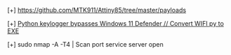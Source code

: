 [+] https://github.com/MTK911/Attiny85/tree/master/payloads

[+] [Python keylogger bypasses Windows 11 Defender // Convert WIFI py to EXE](https://www.youtube.com/watch?v=qaZ-IbssPDI)

[+] sudo nmap -A -T4 <ip> | Scan port service server open
